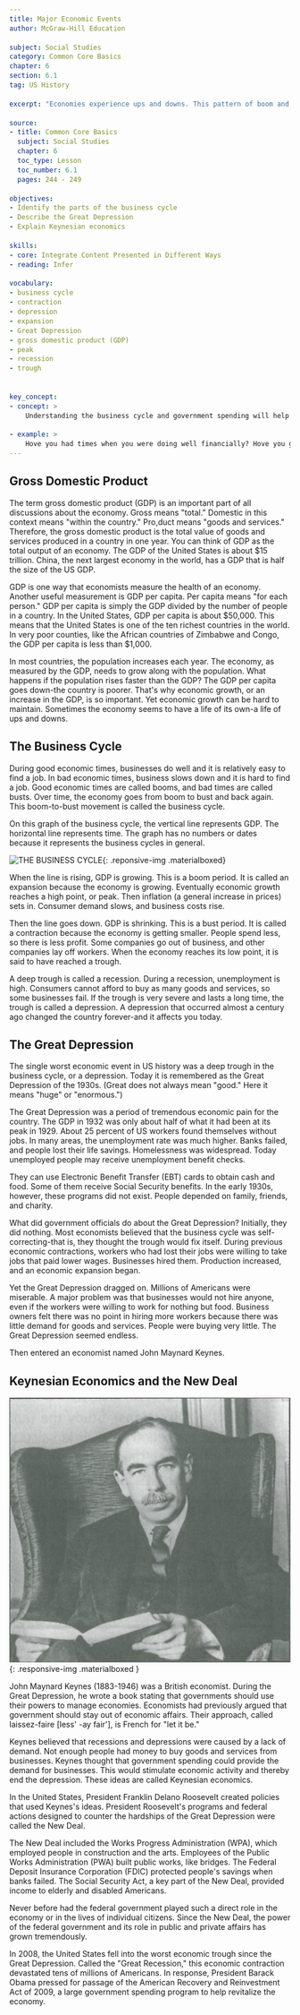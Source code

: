 ```yaml
---
title: Major Economic Events
author: McGraw-Hill Education

subject: Social Studies
category: Common Core Basics
chapter: 6
section: 6.1
tag: US History

excerpt: "Economies experience ups and downs. This pattern of boom and bust is called the business cycle. At the low point in the cycle, the economy may enter a recession or even a depression. During the Great Depression of the 1930s, the US government drew on the ideas of economist John Maynard Keynes to develop policies that would help the country."

source:
- title: Common Core Basics
  subject: Social Studies
  chapter: 6
  toc_type: Lesson
  toc_number: 6.1
  pages: 244 - 249

objectives:
- Identify the parts of the business cycle
- Describe the Great Depression
- Explain Keynesian economics

skills:
- core: Integrate Content Presented in Different Ways
- reading: Infer

vocabulary:
- business cycle
- contraction
- depression
- expansion
- Great Depression
- gross domestic product (GDP)
- peak
- recession
- trough


key_concept:
- concept: >
    Understanding the business cycle and government spending will help you understand your own finances.

- example: >
    Hove you had times when you were doing well financially? Hove you gone through some tough financial times? Everyone hos ups and downs. Like individuals, the US economy hos its ups and downs. Whether individuals are doing well o~en depends on whether the US economy as a whole is doing well.
---
```

## Gross Domestic Product

The term gross domestic product (GDP) is an important part of all discussions about the economy. Gross means "total." Domestic in this context means "within the country." Pro,duct means "goods and services." Therefore, the gross domestic product is the total value of goods and services produced in a country in one year. You can think of GDP as the total output of an economy. The GDP of the United States is about $15 trillion. China, the next largest economy in the world, has a GDP that is half the size of the US GDP.

GDP is one way that economists measure the health of an economy. Another useful measurement is GDP per capita. Per capita means "for each person." GDP per capita is simply the GDP divided by the number of people in a country. In the United States, GDP per capita is about $50,000. This means that the United States is one of the ten richest countries in the world. In very poor counties, like the African countries of Zimbabwe and Congo, the GDP per capita is less than $1,000.

In most countries, the population increases each year. The economy, as measured by the GDP, needs to grow along with the population. What happens if the population rises faster than the GDP? The GDP per capita goes down-the country is poorer. That's why economic growth, or an increase in the GDP, is so important. Yet economic growth can be hard to maintain. Sometimes the economy seems to have a life of its own-a life of ups and downs.

## The Business Cycle

During good economic times, businesses do well and it is relatively easy to find a job. In bad economic times, business slows down and it is hard to find a job. Good economic times are called booms, and bad times are called busts. Over time, the economy goes from boom to bust and back again. This boom-to-bust movement is called the business cycle.

On this graph of the business cycle, the vertical line represents GDP. The horizontal line represents time. The graph has no numbers or dates because it represents the business cycles in general.

![THE BUSINESS CYCLE](-business_cycle.png){: .reponsive-img .materialboxed}

When the line is rising, GDP is growing. This is a boom period. It is called an expansion because the economy is growing. Eventually economic growth reaches a high point, or peak. Then inflation (a general increase in prices) sets in. Consumer demand slows, and business costs rise.

Then the line goes down. GDP is shrinking. This is a bust period. It is called a contraction because the economy is getting smaller. People spend less, so there is less profit. Some companies go out of business, and other companies lay off workers. When the economy reaches its low point, it is said to have reached a trough.

A deep trough is called a recession. During a recession, unemployment is high. Consumers cannot afford to buy as many goods and services, so some businesses fail. If the trough is very severe and lasts a long time, the trough is called a depression. A depression that occurred almost a century ago changed the country forever-and it affects you today.

## The Great Depression

The single worst economic event in US history was a deep trough in the business cycle, or a depression. Today it is remembered as the Great Depression of the 1930s. (Great does not always mean "good." Here it means "huge" or "enormous.")

The Great Depression was a period of tremendous economic pain for the country. The GDP in 1932 was only about half of what it had been at its peak in 1929. About 25 percent of US workers found themselves without jobs. In many areas, the unemployment rate was much higher. Banks failed, and people lost their life savings. Homelessness was widespread. Today unemployed people may receive unemployment benefit checks.

They can use Electronic Benefit Transfer (EBT) cards to obtain cash and food. Some of them receive Social Security benefits. In the early 1930s, however, these programs did not exist. People depended on family, friends, and charity.

What did government officials do about the Great Depression? Initially, they did nothing. Most economists believed that the business cycle was self-correcting-that is, they thought the trough would fix itself. During previous economic contractions, workers who had lost their jobs were willing to take jobs that paid lower wages. Businesses hired them. Production increased, and an economic expansion began.

Yet the Great Depression dragged on. Millions of Americans were miserable. A major problem was that businesses would not hire anyone, even if the workers were willing to work for nothing but food. Business owners felt there was no point in hiring more workers because there was little demand for goods and services. People were buying very little. The Great Depression seemed endless.

Then entered an economist named John Maynard Keynes.

## Keynesian Economics and the New Deal

![John Maynard Keynes](img/john_maynard_kaynes.png){: .responsive-img .materialboxed }

John Maynard Keynes (1883-1946) was a British economist. During the Great Depression, he wrote a book stating that governments should use their powers to manage economies. Economists had previously argued that government should stay out of economic affairs. Their approach, called laissez-faire [less' -ay fair'], is French for "let it be."

Keynes believed that recessions and depressions were caused by a lack of demand. Not enough people had money to buy goods and services from businesses. Keynes thought that government spending could provide the demand for businesses. This would stimulate economic activity and thereby end the depression. These ideas are called Keynesian economics.

In the United States, President Franklin Delano Roosevelt created policies that used Keynes's ideas. President Roosevelt's programs and federal actions designed to counter the hardships of the Great Depression were called the New Deal.

The New Deal included the Works Progress Administration (WPA), which employed people in construction and the arts. Employees of the Public Works Administration (PWA) built public works, like bridges. The Federal Deposit Insurance Corporation (FDIC) protected people's savings when banks failed. The Social Security Act, a key part of the New Deal, provided income to elderly and disabled Americans.

Never before had the federal government played such a direct role in the economy or in the lives of individual citizens. Since the New Deal, the power of the federal government and its role in public and private affairs has grown tremendously.

In 2008, the United States fell into the worst economic trough since the Great Depression. Called the "Great Recession," this economic contraction devastated tens of millions of Americans. In response, President Barack Obama pressed for passage of the American Recovery and Reinvestment Act of 2009, a large government spending program to help revitalize the economy.